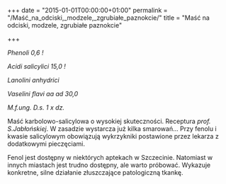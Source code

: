 +++
date = "2015-01-01T00:00:00+01:00"
permalink = "/Maść_na_odciski,_modzele,_zgrubiałe_paznokcie/"
title = "Maść na odciski, modzele, zgrubiałe paznokcie"

+++

*Phenoli 0,6 !*

*Acidi salicylici 15,0 !*

*Lanolini anhydrici*

*Vaselini flavi aa ad 30,0*

*M.f.ung. D.s. 1 x dz.*

Maść karbolowo-salicylowa o wysokiej skuteczności. Receptura *prof. S.Jabłońskiej*. W zasadzie wystarcza już kilka smarowań... Przy fenolu i kwasie salicylowym obowiązują wykrzykniki postawione przez lekarza z dodatkowymi pieczęciami.

Fenol jest dostępny w niektórych aptekach w Szczecinie. Natomiast w innych miastach jest trudno dostępny, ale warto próbować. Wykazuje konkretne, silne działanie złuszczające patologiczną tkankę.
